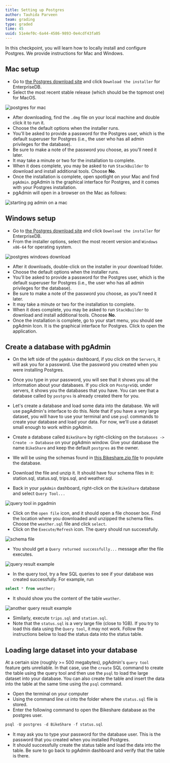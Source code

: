 ```yaml
---
title: Setting up Postgres
author: Tauhida Parveen
team: grading
type: graded
time: 45
uuid: 51e4ef0c-6a44-4586-9893-0e4cdf43fa05
---
```


In this checkpoint, you will learn how to locally install and configure Postgres. We provide instructions for Mac and Windows. 

## Mac setup

* Go to [the Postgres download site](https://www.postgresql.org/download/macosx/) and click `Download the installer` for EnterpriseDB.
* Select the most recent stable release (which should be the topmost one) for MacOS.


![postgres for mac](postgres-Mac-1.png)

* After downloading, find the `.dmg` file on your local machine and double click it to run it. 
* Choose the default options when the installer runs.
* You'll be asked to provide a password for the Postgres user, which is the default superuser for Postgres (i.e., the user who has all admin privileges for the database). 
* Be sure to make a note of the password you choose, as you'll need it later. 
* It may take a minute or two for the installation to complete.
* When it does complete, you may be asked to run `StackBuilder` to download and install additional tools. Choose **No**.
* Once the installation is complete, open spotlight on your Mac and find `pgAdmin`. pgAdmin is the graphical interface for Postgres, and it comes with your Postgres installation.
* pgAdmin will open in a browser on the Mac as follows: 


![starting pg admin on a mac](pgAdmin-start-mac.png) 


## Windows setup

* Go to [the Postgres download site](https://www.postgresql.org/download/windows/) and click `Download the installer` for EnterpriseDB.
* From the installer options, select the most recent version and `Windows x86-64` for operating system.

![postgres windows download](postgres-windows-1.png)

* After it downloads, double-click on the installer in your download folder.
* Choose the default options when the installer runs.
* You'll be asked to provide a password for the Postgres user, which is the default superuser for Postgres (i.e., the user who has all admin privileges for the database).
* Be sure to make a note of the password you choose, as you'll need it later. 
* It may take a minute or two for the installation to complete.
* When it does complete, you may be asked to run `StackBuilder` to download and install additional tools. Choose **No**.
* Once the installation is complete, go to your start menu, you should see pgAdmin Icon. It is the graphical interface for Postgres. Click to open the application.

## Create a database with pgAdmin

* On the left side of the `pgAdmin` dashboard, if you click on the `Servers`, it will ask you for a password. Use the password you created when you were installing Postgres.
* Once you type in your password, you will see that it shows you all the information about your databases. If you click on `PostgreSQL` under servers, it shows you the databases that you have. You can see that a database called by `postgres` is already created there for you.
* Let's create a database and load some data into the database. We will use pagAdmin's interface to do this. Note that if you have a very large dataset, you will have to use your terminal and use `psql` commands to create your database and load your data. For now, we'll use a dataset small enough to work within pgAdmin.

* Create a database called `BikeShare` by right-clicking on the `Databases -> Create -> Database` on your pgAdmin window. Give your database the name `BikeShare` and keep the default `postgres` as the owner.
* We will be using the schemas found in [this Bikeshare.zip file](https://www.dropbox.com/sh/qond154olfqrsg8/AABzGKnJ87XiD86Toq68GhJTa?dl=0) to populate the database.
* Download the file and unzip it. It should have four schema files in it: station.sql, status.sql, trips.sql, and weather.sql.
* Back in your `pgAdmin` dashboard, right-click on the `BikeShare` database and select `Query Tool...`

![query tool in pgadmin](queryTool.png)

* Click on the `open file` icon, and it should open a file chooser box. Find the location where you downloaded and unzipped the schema files. Choose the `weather.sql` file and click `select`. 
* Click on the `Execute/Refresh` icon. The query should run successfully.  

![schema file](schemaFile.png)

* You should get a `Query returned successfully...` message after the file executes. 

![query result example](queryResult.png)

* In the query tool, try a few SQL queries to see if your database was created successfully. For example, run

```sql
select * from weather;
```

* It should show you the content of the table `weather`.

![another query result example](queryResult2.png)

* Similarly, execute `trips.sql` and `station.sql`. 
* Note that the `status.sql` is a very large file (close to 1GB). If you try to load this data using the `Query tool`, it may not work. Follow the instructions below to load the status data into the status table.

## Loading large dataset into your database

At a certain size (roughly >= 500 megabytes), pgAdmin's `query tool` feature gets unreliable. In that case, use the `create` SQL command to create the table using the query tool and then use the `psql` to load the large dataset into your database. You can also create the table and insert the data into the table at the same time using the `psql` command.

* Open the terminal on your computer
* Using the command line `cd` into the folder where the `status.sql` file is stored.
* Enter the following command to open the Bikeshare database as the postgres user.

```sql
psql -U postgres -d BikeShare -f status.sql
```

* It may ask you to type your password for the database user. This is the password that you created when you installed Postgres.
* It should successfully create the status table and load the data into the table. Be sure to go back to pgAdmin dashboard and verify that the table is there. 

